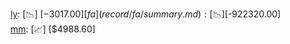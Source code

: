 [ly](record/ly/summary.md): [📉] [$-3017.00]  
[fa](record/fa/summary.md): [📉] [$-922320.00]  
[mm](record/mm/summary.md): [📈] [$4988.60]  
